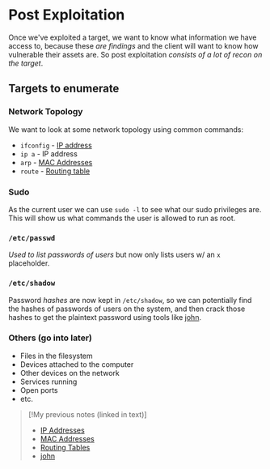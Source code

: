 
# Post Exploitation
Once we've exploited a target, we want to know what information we have access to, because these *are findings* and the client will want to know how vulnerable their assets are. So post exploitation *consists of a lot of recon on the target*.
## Targets to enumerate
### Network Topology
We want to look at some network topology using common commands:
- `ifconfig` - [IP address](/networking/OSI/IP-addresses.md)
- `ip a` - IP address
- `arp` - [MAC Addresses](/networking/OSI/MAC-addresses.md)
- `route` - [Routing table](/networking/routing/routing-table.md)
### Sudo
As the current user we can use `sudo -l` to see what our sudo privileges are. This will show us what commands the user is allowed to run as root.
### `/etc/passwd`
*Used to list passwords of users* but now only lists users w/ an `x` placeholder.
### `/etc/shadow`
Password *hashes* are now kept in `/etc/shadow`, so we can potentially find the hashes of passwords of users on the system, and then crack those hashes to get the plaintext password using tools like [john](/cybersecurity/tools/cracking/john.md).
### Others (go into later)
- Files in the filesystem
- Devices attached to the computer
- Other devices on the network
- Services running
- Open ports
- etc.

> [!My previous notes (linked in text)]
> - [IP Addresses](https://github.com/TrshPuppy/obsidian-notes/blob/main//networking/OSI/IP-addresses.md)
> - [MAC Addresses](https://github.com/TrshPuppy/obsidian-notes/blob/main/networking/OSI/MAC-addresses.md)
> - [Routing Tables](https://github.com/TrshPuppy/obsidian-notes/blob/main/networking/routing/routing-table.md)
> - [john](https://github.com/TrshPuppy/obsidian-notes/blob/main/cybersecurity/tools/john.md)


